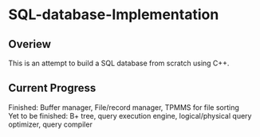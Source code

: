 # SQL-database-Implementation
## Overiew
This is an attempt to build a SQL database from scratch using C++.

## Current Progress
Finished: Buffer manager, File/record manager, TPMMS for file sorting <br>
Yet to be finished: B+ tree, query execution engine, logical/physical query optimizer, query compiler 
